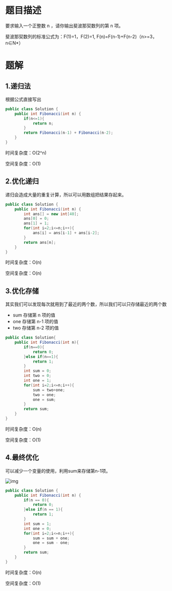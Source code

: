 # 题目描述

要求输入一个正整数 n ，请你输出斐波那契数列的第 n 项。

斐波那契数列的标准公式为：F(1)=1，F(2)=1, F(n)=F(n-1)+F(n-2)（n>=3，n∈N*）

# 题解

## 1.递归法

根据公式直接写出

```java
public class Solution {
    public int Fibonacci(int n) {
        if(n<=1){
            return n;
        }
        return Fibonacci(n-1) + Fibonacci(n-2);
    }
}
```

时间复杂度：O(2^n) 

空间复杂度：O(1)

## 2.优化递归

递归会造成大量的重复计算，所以可以用数组把结果存起来。

```java
public class Solution {
    public int Fibonacci(int n) {
        int ans[] = new int[40];
        ans[0] = 0;
        ans[1] = 1;
        for(int i=2;i<=n;i++){
            ans[i] = ans[i-1] + ans[i-2];
        }
        return ans[n];
    }
}
```

时间复杂度：O(n) 

空间复杂度：O(n)

## 3.优化存储

其实我们可以发现每次就用到了最近的两个数，所以我们可以只存储最近的两个数

- sum 存储第 n 项的值
- one 存储第 n-1 项的值
- two 存储第 n-2 项的值

```java
public class Solution{
    public int Fibonacci(int n){
        if(n==0){
            return 0;
        }else if(n==1){
            return 1;
        }
        int sum = 0;
        int two = 0;
        int one = 1;
        for(int i=2;i<=n;i++){
            sum = two+one;
            two = one;
            one = sum;
        }
        return sum;
    }
}
```

时间复杂度：O(n) 

空间复杂度：O(1)

## 4.最终优化

可以减少一个变量的使用，利用sum来存储第n-1项。

![img](https://uploadfiles.nowcoder.com/images/20190809/1078265_1565356960932_D0096EC6C83575373E3A21D129FF8FEF)

```java
public class Solution {
    public int Fibonacci(int n) {
        if(n == 0){
            return 0;
        }else if(n == 1){
            return 1;
        }
        int sum = 1;
        int one = 0;
        for(int i=2;i<=n;i++){
            sum = sum + one;
            one = sum - one;
        }
        return sum;
    }
}
```

时间复杂度：O(n) 

空间复杂度：O(1)
